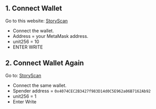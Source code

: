 
## 1. Connect Wallet
Go to this website: [StoryScan](https://testnet.storyscan.xyz/address/0x91f6F05B08c16769d3c85867548615d270C42fC7?tab=write_contract#40c10f19)
- Connect the wallet.
- Address = your MetaMask address.
- unit256 = 10
- ENTER WRITE

## 2. Connect Wallet Again
Go to: [StoryScan](https://testnet.storyscan.xyz/address/0x91f6F05B08c16769d3c85867548615d270C42fC7?tab=write_contract#095ea7b3)
- Connect the same wallet.
- Spender address = `0x4074CEC2B3427f983D14d0C5E962a06B7162Ab92`
- unit256 = 1
- Enter Write


